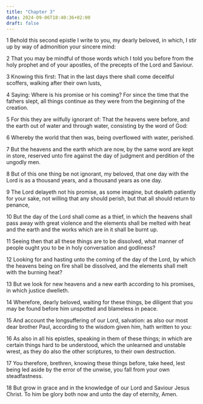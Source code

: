 ```yaml
---
title: "Chapter 3"
date: 2024-09-06T18:40:36+02:00
draft: false
---
```




1 Behold this second epistle I write to you, my dearly beloved, in which, I stir up by way of admonition your sincere mind:

2 That you may be mindful of those words which I told you before from the holy prophet and of your apostles, of the precepts of the Lord and Saviour.

3 Knowing this first: That in the last days there shall come deceitful scoffers, walking after their own lusts,

4 Saying: Where is his promise or his coming? For since the time that the fathers slept, all things continue as they were from the beginning of the creation.

5 For this they are wilfully ignorant of: That the heavens were before, and the earth out of water and through water, consisting by the word of God:

6 Whereby the world that then was, being overflowed with water, perished.

7 But the heavens and the earth which are now, by the same word are kept in store, reserved unto fire against the day of judgment and perdition of the ungodly men.

8 But of this one thing be not ignorant, my beloved, that one day with the Lord is as a thousand years, and a thousand years as one day.

9 The Lord delayeth not his promise, as some imagine, but dealeth patiently for your sake, not willing that any should perish, but that all should return to penance,

10 But the day of the Lord shall come as a thief, in which the heavens shall pass away with great violence and the elements shall be melted with heat and the earth and the works which are in it shall be burnt up.

11 Seeing then that all these things are to be dissolved, what manner of people ought you to be in holy conversation and godliness?

12 Looking for and hasting unto the coming of the day of the Lord, by which the heavens being on fire shall be dissolved, and the elements shall melt with the burning heat?

13 But we look for new heavens and a new earth according to his promises, in which justice dwelleth.

14 Wherefore, dearly beloved, waiting for these things, be diligent that you may be found before him unspotted and blameless in peace.

15 And account the longsuffering of our Lord, salvation: as also our most dear brother Paul, according to the wisdom given him, hath written to you:

16 As also in all his epistles, speaking in them of these things; in which are certain things hard to be understood, which the unlearned and unstable wrest, as they do also the other scriptures, to their own destruction.

17 You therefore, brethren, knowing these things before, take heed, lest being led aside by the error of the unwise, you fall from your own steadfastness.

18 But grow in grace and in the knowledge of our Lord and Saviour Jesus Christ. To him be glory both now and unto the day of eternity, Amen.

